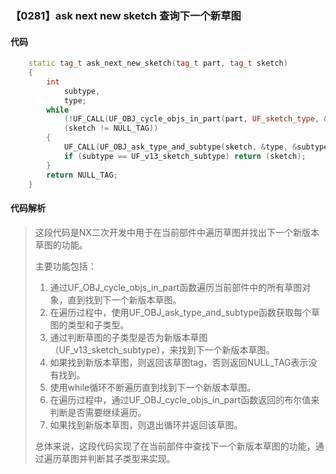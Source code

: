 ### 【0281】ask next new sketch 查询下一个新草图

#### 代码

```cpp
    static tag_t ask_next_new_sketch(tag_t part, tag_t sketch)  
    {  
        int  
            subtype,  
            type;  
        while  
            (!UF_CALL(UF_OBJ_cycle_objs_in_part(part, UF_sketch_type, &sketch)) &&  
            (sketch != NULL_TAG))  
        {  
            UF_CALL(UF_OBJ_ask_type_and_subtype(sketch, &type, &subtype));  
            if (subtype == UF_v13_sketch_subtype) return (sketch);  
        }  
        return NULL_TAG;  
    }

```

#### 代码解析

> 这段代码是NX二次开发中用于在当前部件中遍历草图并找出下一个新版本草图的功能。
>
> 主要功能包括：
>
> 1. 通过UF_OBJ_cycle_objs_in_part函数遍历当前部件中的所有草图对象，直到找到下一个新版本草图。
> 2. 在遍历过程中，使用UF_OBJ_ask_type_and_subtype函数获取每个草图的类型和子类型。
> 3. 通过判断草图的子类型是否为新版本草图（UF_v13_sketch_subtype），来找到下一个新版本草图。
> 4. 如果找到新版本草图，则返回该草图tag，否则返回NULL_TAG表示没有找到。
> 5. 使用while循环不断遍历直到找到下一个新版本草图。
> 6. 在遍历过程中，通过UF_OBJ_cycle_objs_in_part函数返回的布尔值来判断是否需要继续遍历。
> 7. 如果找到新版本草图，则退出循环并返回该草图。
>
> 总体来说，这段代码实现了在当前部件中查找下一个新版本草图的功能，通过遍历草图并判断其子类型来实现。
>
